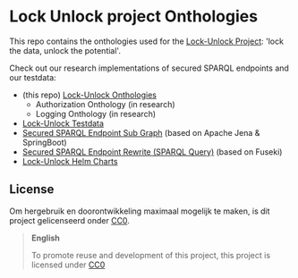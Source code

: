 # Lock Unlock project Onthologies

This repo contains the onthologies used for the [Lock-Unlock Project](https://labs.kadaster.nl/cases/lockunlock): 'lock the data, unlock the
potential'.

Check out our research implementations of secured SPARQL endpoints and our testdata:

- (this repo) [Lock-Unlock Onthologies](https://github.com/kadaster-labs/lock-unlock-onthologies)
  - Authorization Onthology (in research)
  - Logging Onthology (in research)
- [Lock-Unlock Testdata](https://github.com/kadaster-labs/lock-unlock-testdata)
- [Secured SPARQL Endpoint Sub Graph](https://github.com/kadaster-labs/secured-sparql-endpoint-subgraph)
  (based on Apache Jena & SpringBoot)
- [Secured SPARQL Endpoint Rewrite (SPARQL
  Query)](https://github.com/kadaster-labs/secured-sparql-endpoint-rewrite) (based on Fuseki)
- [Lock-Unlock Helm Charts](https://github.com/kadaster-labs/lock-unlock-helm-charts)

## License

Om hergebruik en doorontwikkeling maximaal mogelijk te maken, is dit project gelicenseerd onder
[CC0](LICENSE.md).

> **English**
> 
> To promote reuse and development of this project, this project is licensed under [CC0](LICENSE.md)
